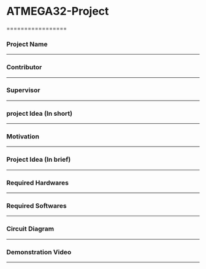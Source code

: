 # ATMEGA32-Project
=================
### Project Name
-----------------
### Contributor
-----------------
### Supervisor 
-----------------
### project Idea (In short)
-----------------
### Motivation 
-----------------
### Project Idea (In brief)
-----------------
### Required Hardwares
-----------------
### Required Softwares
-----------------
### Circuit Diagram
-----------------
### Demonstration Video
-----------------
